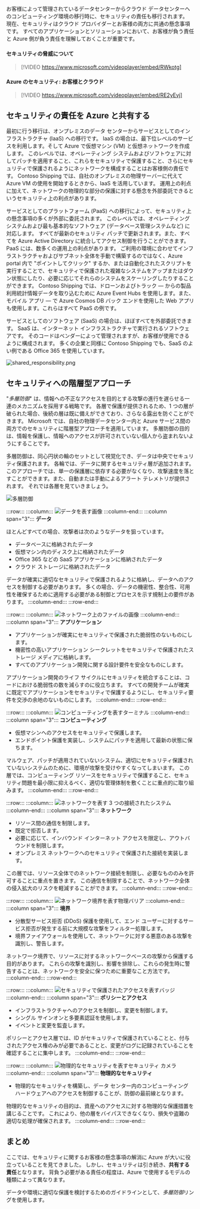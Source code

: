 お客様によって管理されているデータセンターからクラウド データセンターへのコンピューティング環境の移行時に、セキュリティの責任も移行されます。 現在、セキュリティはクラウド プロバイダーとお客様の両方に共通の懸念事項です。 すべてのアプリケーションとソリューションにおいて、お客様が負う責任と Azure 側が負う責任を理解しておくことが重要です。

#### <a name="understand-security-threats"></a>セキュリティの脅威について

> [!VIDEO https://www.microsoft.com/videoplayer/embed/RWkotg]

#### <a name="azure-security-you-versus-the-cloud"></a>Azure のセキュリティ: お客様とクラウド

> [!VIDEO https://www.microsoft.com/videoplayer/embed/RE2yEvj]

## <a name="share-security-responsibility-with-azure"></a>セキュリティの責任を Azure と共有する

最初に行う移行は、オンプレミスのデータ センターからサービスとしてのインフラストラクチャ (IaaS) への移行です。 IaaS の場合は、最下位レベルのサービスを利用します。そして Azure で仮想マシン (VM) と仮想ネットワークを作成します。 このレベルでは、オペレーティング システムおよびソフトウェアに対してパッチを適用すること、これらをセキュリティで保護すること、さらにセキュリティで保護されるようにネットワークを構成することはお客様側の責任です。 Contoso Shipping では、自社のオンプレミスの物理サーバーに代えて Azure VM の使用を開始するときから、IaaS を活用しています。 運用上の利点に加えて、ネットワークの物理的な部分の保護に対する懸念を外部委託できるというセキュリティ上の利点があります。

サービスとしてのプラットフォーム (PaaS) への移行によって、セキュリティ上の懸念事項の多くが外部に委託されます。 このレベルでは、オペレーティング システムおよび最も基本的なソフトウェア (データベース管理システムなど) に対応します。 すべてが最新のセキュリティ パッチで更新されます。また、すべてを Azure Active Directory に統合してアクセス制御を行うことができます。 PaaS には、数多くの運用上の利点があります。 ご利用の環境に合わせてインフラストラクチャおよびサブネット全体を手動で構築するのではなく、Azure portal 内で "ポイントしてクリック" するか、または自動化されたスクリプトを実行することで、セキュリティで保護された複雑なシステムをアップまたはダウン状態にしたり、必要に応じてそれらのシステムをスケーリングしたりすることができます。 Contoso Shipping では、ドローンおよびトラック &mdash; からの製品利用統計情報データを取り込むために Azure Event Hubs を使用します。また、モバイル アプリ &mdash; で Azure Cosmos DB バック エンドを使用した Web アプリも使用します。これらはすべて PaaS の例です。

サービスとしてのソフトウェア (SaaS) の場合は、ほぼすべてを外部委託できます。 SaaS は、インターネット インフラストラクチャで実行されるソフトウェアです。 そのコードはベンダーによって管理されますが、お客様が使用できるように構成されます。 多くの企業と同様に Contoso Shipping でも、SaaS のよい例である Office 365 を使用しています。

<!--TODO: replace with final media which was submitted for Design-for-security-in-azure -->
![shared_responsibility.png](../media/shared_responsibilities.png)

## <a name="a-layered-approach-to-security"></a>セキュリティへの階層型アプローチ

"*多層防御*" は、情報への不正なアクセスを目的とする攻撃の進行を遅らせる一連のメカニズムを採用する戦略です。 各層で保護が提供されるため、1 つの層が破られた場合、後続の層は既に備えができており、さらなる露出を防ぐことができます。 Microsoft では、自社の物理データセンター内と Azure サービス間の両方でのセキュリティに階層型アプローチを適用しています。 多層防御の目的は、情報を保護し、情報へのアクセスが許可されていない個人から盗まれないようにすることです。

多層防御は、同心円状の輪のセットとして視覚化でき、データは中央でセキュリティ保護されます。 各輪では、データに関するセキュリティ層が追加されます。 このアプローチでは、単一の保護層に依存する必要がなくなり、攻撃速度を落とすことができます。また、自動または手動によるアラート テレメトリが提供されます。 それでは各層を見ていきましょう。

<!--TODO: replace with final media which was submitted for Design-for-security-in-azure -->
![多層防御](../media/defense_in_depth_layers_small.PNG)

:::row:::
  :::column:::
    ![データを表す画像](../media/2-data.png)
  :::column-end:::
    :::column span="3"::: **データ**

ほとんどすべての場合、攻撃者は次のようなデータを狙っています。

- データベースに格納されたデータ
- 仮想マシン内のディスク上に格納されたデータ
- Office 365 などの SaaS アプリケーションに格納されたデータ
- クラウド ストレージに格納されたデータ

データが確実に適切なセキュリティで保護されるように格納し、データへのアクセスを制御する必要があります。 多くの場合、データの機密性、整合性、可用性を確保するために適用する必要がある制御とプロセスを示す規制上の要件があります。
  :::column-end:::
:::row-end:::

:::row:::
  :::column:::
    ![ネットワーク上のファイルの画像](../media/2-application.png)
  :::column-end:::
    :::column span="3"::: **アプリケーション**

- アプリケーションが確実にセキュリティで保護された脆弱性のないものにします。
- 機密性の高いアプリケーション シークレットをセキュリティで保護されたストレージ メディアに格納します。
- すべてのアプリケーション開発に関する設計要件を安全なものにします。

アプリケーション開発のライフ サイクルにセキュリティを統合することは、コードにおける脆弱性の数を減らすのに役立ちます。 すべての開発チームが確実に既定でアプリケーションをセキュリティで保護するようにし、セキュリティ要件を交渉の余地のないものにします。
  :::column-end:::
:::row-end:::

:::row:::
  :::column:::
    ![コンピューティングを表すターミナル](../media/2-compute.png)
  :::column-end:::
    :::column span="3"::: **コンピューティング**

- 仮想マシンへのアクセスをセキュリティで保護します。
- エンドポイント保護を実装し、システムにパッチを適用して最新の状態に保ちます。

マルウェア、パッチが適用されていないシステム、適切にセキュリティ保護されていないシステムのために、環境が攻撃を受けやすくなってしまいます。 この層では、コンピューティング リソースをセキュリティで保護すること、セキュリティ問題を最小限に抑えるべく、適切な管理体制を敷くことに重点的に取り組みます。
  :::column-end:::
:::row-end:::

:::row:::
  :::column:::
    ![ネットワークを表す 3 つの接続されたシステム](../media/2-networking.png)
  :::column-end:::
    :::column span="3"::: **ネットワーク**

- リソース間の通信を制限します。
- 既定で拒否します。
- 必要に応じて、インバウンド インターネット アクセスを限定し、アウトバウンドを制限します。
- オンプレミス ネットワークへのセキュリティで保護された接続を実装します。

この層では、リソース全体でのネットワーク接続を制限し、必要なもののみを許可することに重点を置きます。 この通信を制限することで、ネットワーク全体の侵入拡大のリスクを軽減することができます。
  :::column-end:::
:::row-end:::

:::row:::
  :::column:::
    ![ネットワーク境界を表す物理バリア](../media/2-perimeter.png)
  :::column-end:::
    :::column span="3"::: **境界**

- 分散型サービス拒否 (DDoS) 保護を使用して、エンド ユーザーに対するサービス拒否が発生する前に大規模な攻撃をフィルター処理します。
- 境界ファイアウォールを使用して、ネットワークに対する悪意のある攻撃を識別し、警告します。

ネットワーク境界で、リソースに対するネットワークベースの攻撃から保護する目的があります。 これらの攻撃を識別し、影響を排除し、これらの発生時に警告することは、ネットワークを安全に保つために重要なこと方法です。
  :::column-end:::
:::row-end:::

:::row:::
  :::column:::
    ![セキュリティで保護されたアクセスを表すバッジ](../media/2-policies-and-access.png)
  :::column-end:::
    :::column span="3"::: **ポリシーとアクセス**

- インフラストラクチャへのアクセスを制御し、変更を制御します。
- シングル サインオンと多要素認証を使用します。
- イベントと変更を監査します。

ポリシーとアクセス層では、ID がセキュリティで保護されていることと、付与されたアクセス権のみが必要であることと、変更がログに記録されていることを確認することに集中します。
  :::column-end:::
:::row-end:::

:::row:::
  :::column:::
    ![物理的なセキュリティを表すセキュリティ カメラ](../media/2-physical-security.png)
  :::column-end:::
    :::column span="3"::: **物理的なセキュリティ**

- 物理的なセキュリティを構築し、データ センター内のコンピューティング ハードウェアへのアクセスを制御することが、防御の最前線となります。

物理的なセキュリティの目的は、資産へのアクセスに対する物理的な保護措置を講じることです。 これにより、他の層をバイパスできなくなり、損失や盗難の適切な処理が確保されます。
  :::column-end:::
:::row-end:::

## <a name="summary"></a>まとめ

ここでは、セキュリティに関するお客様の懸念事項の解消に Azure が大いに役立っていることを見てきました。 しかし、セキュリティは引き続き、**共有する責任**となります。 背負う必要がある責任の程度は、Azure で使用するモデルの種類によって異なります。

データや環境に適切な保護を検討するためのガイドラインとして、*多層防御*リングを使用します。